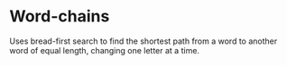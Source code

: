 Word-chains
===========

Uses bread-first search to find the shortest path from a word to another word of equal length, changing one letter at a time.
